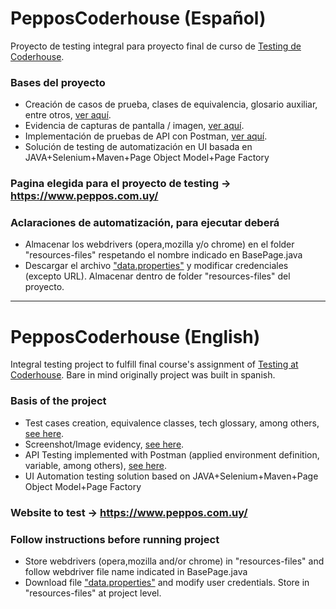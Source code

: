 # PepposCoderhouse (Español)
Proyecto de testing integral para proyecto final de curso de  <a href="https://www.coderhouse.com.uy/online/testing-qa-manual">Testing de Coderhouse</a>.

### Bases del proyecto
* Creación de casos de prueba, clases de equivalencia, glosario auxiliar, entre otros, <a href="https://drive.google.com/drive/folders/151_Ty8kRKG92EvoDseldOasepganwRjl">ver aquí</a>.
* Evidencia de capturas de pantalla / imagen, <a href="https://drive.google.com/drive/folders/151_Ty8kRKG92EvoDseldOasepganwRjl">ver aquí</a>.
* Implementación de pruebas de API con Postman, <a href="https://www.postman.com/cferreira89/workspace/pepposcoderhouseapitests/overview">ver aquí</a>.
* Solución de testing de automatización en UI basada en JAVA+Selenium+Maven+Page Object Model+Page Factory

### Pagina elegida para el proyecto de testing -> https://www.peppos.com.uy/

### Aclaraciones de automatización, para ejecutar deberá
* Almacenar los webdrivers (opera,mozilla y/o chrome) en el folder "resources-files" respetando el nombre indicado en BasePage.java
* Descargar el archivo <a href="https://drive.google.com/drive/folders/151_Ty8kRKG92EvoDseldOasepganwRjl">"data.properties"</a> y modificar credenciales (excepto URL). Almacenar dentro de folder "resources-files" del proyecto. 

--------------------------------------------------------------------------------------------------------------------------------------------------------------------------------------------------------------------------------------------------------------------------------------------------------------------------------------------------------------

# PepposCoderhouse (English)
Integral testing project to fulfill final course's assignment of <a href="https://www.coderhouse.com.uy/online/testing-qa-manual">Testing at Coderhouse</a>. Bare in mind originally project was built in spanish.

### Basis of the project
* Test cases creation, equivalence classes, tech glossary, among others, <a href="https://drive.google.com/drive/folders/151_Ty8kRKG92EvoDseldOasepganwRjl">see here</a>.
* Screenshot/Image evidency, <a href="https://drive.google.com/drive/folders/151_Ty8kRKG92EvoDseldOasepganwRjl">see here</a>.
* API Testing implemented with Postman (applied environment definition, variable, among others), <a href="https://www.postman.com/cferreira89/workspace/pepposcoderhouseapitests/overview">see here</a>.
* UI Automation testing solution based on JAVA+Selenium+Maven+Page Object Model+Page Factory 

### Website to test -> https://www.peppos.com.uy/

### Follow instructions before running project
* Store webdrivers (opera,mozilla and/or chrome) in "resources-files" and follow webdriver file name indicated in BasePage.java
* Download file <a href="https://drive.google.com/drive/folders/151_Ty8kRKG92EvoDseldOasepganwRjl">"data.properties"</a> and modify user credentials. Store in "resources-files" at project level. 
